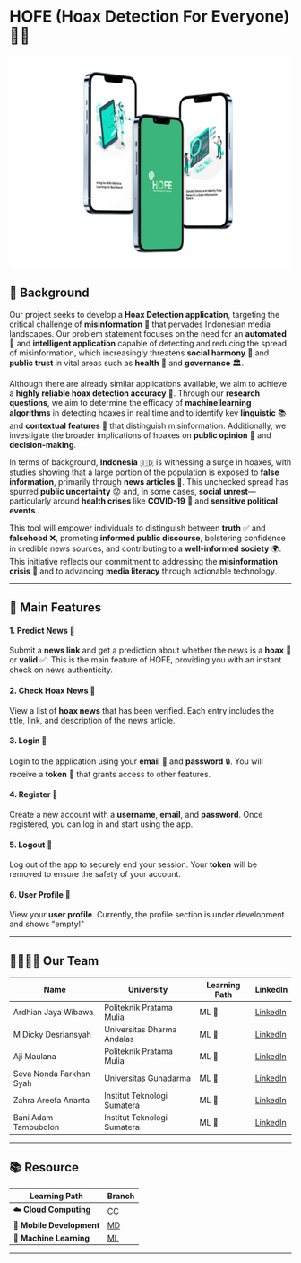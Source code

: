 # HOFE (Hoax Detection For Everyone) 🕵️‍♂️

![Mockoup](Mockup.png)

## 📖 Background

Our project seeks to develop a **Hoax Detection application**, targeting the critical challenge of **misinformation** 📰 that pervades Indonesian media landscapes. Our problem statement focuses on the need for an **automated** 🤖 and **intelligent application** capable of detecting and reducing the spread of misinformation, which increasingly threatens **social harmony** 🤝 and **public trust** in vital areas such as **health** 🏥 and **governance** 🏛️. 

Although there are already similar applications available, we aim to achieve a **highly reliable hoax detection accuracy** 🎯. Through our **research questions**, we aim to determine the efficacy of **machine learning algorithms** in detecting hoaxes in real time and to identify key **linguistic** 📚 and **contextual features** 🧠 that distinguish misinformation. Additionally, we investigate the broader implications of hoaxes on **public opinion** 💭 and **decision-making**.

In terms of background, **Indonesia** 🇮🇩 is witnessing a surge in hoaxes, with studies showing that a large portion of the population is exposed to **false information**, primarily through **news articles** 📰. This unchecked spread has spurred **public uncertainty** 😟 and, in some cases, **social unrest**—particularly around **health crises** like **COVID-19** 🦠 and **sensitive political events**.

This tool will empower individuals to distinguish between **truth** ✅ and **falsehood** ❌, promoting **informed public discourse**, bolstering confidence in credible news sources, and contributing to a **well-informed society** 🌍. This initiative reflects our commitment to addressing the **misinformation crisis** 🚨 and to advancing **media literacy** through actionable technology.

---

## 🌟 Main Features

#### 1. **Predict News** 🔮  
Submit a **news link** and get a prediction about whether the news is a **hoax** 🛑 or **valid** ✅. This is the main feature of HOFE, providing you with an instant check on news authenticity.

#### 2. **Check Hoax News** 📰  
View a list of **hoax news** that has been verified. Each entry includes the title, link, and description of the news article.

#### 3. **Login** 🔑  
Login to the application using your **email** 📧 and **password** 🔒. You will receive a **token** 🧾 that grants access to other features.

#### 4. **Register** 📝  
Create a new account with a **username**, **email**, and **password**. Once registered, you can log in and start using the app.

#### 5. **Logout** 🚪  
Log out of the app to securely end your session. Your **token** will be removed to ensure the safety of your account.

#### 6. **User Profile** 👤  
View your **user profile**. Currently, the profile section is under development and shows "empty!"

---

## 👩‍💻👨‍💻 Our Team

| Name                               | University                        | Learning Path | LinkedIn                         |
| ---------------------------------- | --------------------------------- | ------------- | -------------------------------- |
| Ardhian Jaya Wibawa                | Politeknik Pratama Mulia          | ML 🧠         | [LinkedIn](https://www.linkedin.com/in/ardhian-jaya/)                          |   
| M Dicky Desriansyah                | Universitas Dharma Andalas       | ML 🧠         | [LinkedIn](https://www.linkedin.com/in/m-dicky-desriansyah-23a79b2aa/)                    |
| Aji Maulana                        | Politeknik Pratama Mulia          | ML 🧠         | [LinkedIn](https://www.linkedin.com/in/aji-maulana-0bb20921b)                    |
| Seva Nonda Farkhan Syah            | Universitas Gunadarma             | ML 🧠         | [LinkedIn](https://www.linkedin.com/in/seva-nonda-farkhan-syah-0ab311247/)                    |
| Zahra Areefa Ananta                | Institut Teknologi Sumatera       | ML 🧠         | [LinkedIn](https://www.linkedin.com/in/zahra-areefa-ananta-28566124b/)                    |
| Bani Adam Tampubolon               | Institut Teknologi Sumatera       | ML 🧠         | [LinkedIn](https://www.linkedin.com/in/baniadamtampubolon)                    |

---

## 📚 Resource
| Learning Path                | Branch                               |
|------------------------------ |--------------------------------------|
| ☁️ **Cloud Computing**      | [CC](https://github.com/ajimaulana123/HOFE-hoax-detection-for-everyone/tree/cc) |
| 📱 **Mobile Development**    | [MD](https://github.com/ajimaulana123/HOFE-hoax-detection-for-everyone/tree/md) |
| 🧠 **Machine Learning**      | [ML](https://github.com/ajimaulana123/HOFE-hoax-detection-for-everyone/tree/ml) |

---
